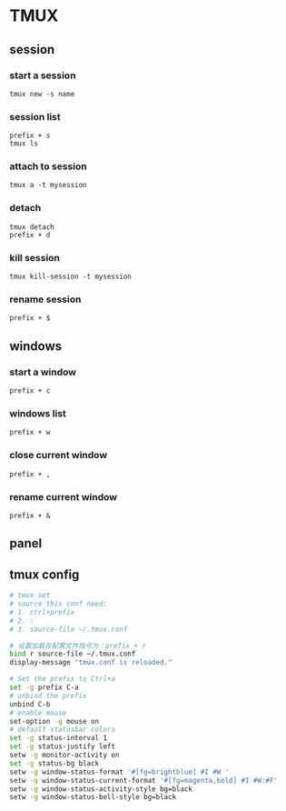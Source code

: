# TMUX

## session
### start a session
`tmux new -s name`
### session list
`prefix + s`  
`tmux ls`
### attach to session
`tmux a -t mysession`
### detach
`tmux detach`  
`prefix + d`
### kill session
`tmux kill-session -t mysession`
### rename session
`prefix + $`
## windows
### start a window
`prefix + c`
### windows list
`prefix + w`
### close current window
`prefix + ,`
### rename current window
`prefix + &`

## panel


## tmux config
```bash
# tmux set
# source this conf need:
# 1. ctrl+prefix
# 2. :
# 3. source-file ~/.tmux.conf

# 设置加载在配置文件指令为：prefix + r
bind r source-file ~/.tmux.conf
display-message "tmux.conf is reloaded."

# Set the prefix to Ctrl+a
set -g prefix C-a
# unbind the prefix
unbind C-b
# enable mouse
set-option -g mouse on
# default statusbar colors
set -g status-interval 1
set -g status-justify left
setw -g monitor-activity on
set -g status-bg black
setw -g window-status-format '#[fg=brightblue] #I #W '
setw -g window-status-current-format '#[fg=magenta,bold] #I #W:#F'
setw -g window-status-activity-style bg=black
setw -g window-status-bell-style bg=black
```


